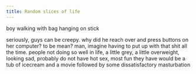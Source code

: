 ```yaml
---
title: Random slices of life
---
```


boy walking with bag hanging on stick

seriously, guys can be creepy.  why did he reach over and press buttons on her computer?  to be mean?  man, imagine having to put up with that shit all the time.
people not doing so well in life, a little grey, a little overweight, looking sad, probably do not have hot sex, most fun they have would be a tub of icecream and a movie followed by some dissatisfactory masturbation
